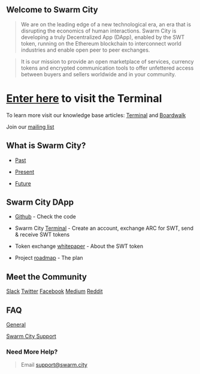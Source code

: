 ## Welcome to Swarm City


> We are on the leading edge of a new technological era, an era that is disrupting the economics of human interactions. Swarm City is developing a truly Decentralized App (DApp), enabled by the SWT token, running on the Ethereum blockchain to interconnect world industries and enable open peer to peer exchanges.

> It is our mission to provide an open marketplace of services, currency tokens and encrypted communication tools to offer unfettered access between buyers and sellers worldwide and in your community.


# [Enter here](https://swarm.city) to visit the Terminal 

To learn more visit our knowledge base articles: [Terminal](https://queenbeesc.github.io/swarm.city-Terminal/) and [Boardwalk](https://queenbeesc.github.io/swarm.city-Boardwalk/)

Join our [mailing list](http://eepurl.com/cH1485)


## What is Swarm City?

- [Past](https://press.swarm.city/happy-new-year-a52f80043cc7#.uco0arcyo)

- [Present](https://press.swarm.city/launch-swarm-city-terminal-f32a8264d98f#.87579vodh)

- [Future](https://press.swarm.city/swarm-city-boardwalk-overview-9a362f19411f#.8pruqahmj)


## Swarm City DApp

* [Github](https://github.com/swarmcity) - Check the code

* Swarm City [Terminal](https://swarm.city) - Create an account, exchange ARC for SWT, send & receive SWT tokens

* Token exchange [whitepaper](https://github.com/swarmcity/sc-token/blob/master/token-exchange-miniwhitepaper.md) - About the SWT token

* Project [roadmap](https://press.swarm.city/unmistakably-swarm-city-9522606f88) - The plan


## Meet the Community

[Slack](https://swarm-slack-invite.herokuapp.com/)
[Twitter](https://twitter.com/SwarmCityHive)
[Facebook](https://www.facebook.com/groups/SwarmCity/)
[Medium](https://press.swarm.city/)
[Reddit](https://www.reddit.com/r/SwarmCity/)


## FAQ

[General](https://faq.swarm.city/)

[Swarm City Support](https://swarmcitysupport.github.io/FAQ/)


### Need More Help?
>Email support@swarm.city


